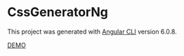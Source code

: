 # CssGeneratorNg

This project was generated with [Angular CLI](https://github.com/angular/angular-cli) version 6.0.8.


[DEMO](https://shikigeru.github.io/css-generator-angular/dist/css-generator-ng/)

